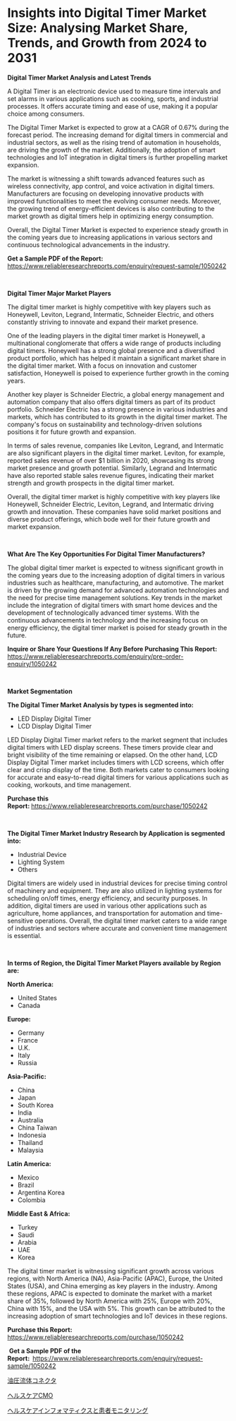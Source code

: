 <p><h1>Insights into Digital Timer Market Size: Analysing Market Share, Trends, and Growth from 2024 to 2031</h1></p><p><strong>Digital Timer Market Analysis and Latest Trends</strong></p>
<p><p>A Digital Timer is an electronic device used to measure time intervals and set alarms in various applications such as cooking, sports, and industrial processes. It offers accurate timing and ease of use, making it a popular choice among consumers.</p><p>The Digital Timer Market is expected to grow at a CAGR of 0.67% during the forecast period. The increasing demand for digital timers in commercial and industrial sectors, as well as the rising trend of automation in households, are driving the growth of the market. Additionally, the adoption of smart technologies and IoT integration in digital timers is further propelling market expansion.</p><p>The market is witnessing a shift towards advanced features such as wireless connectivity, app control, and voice activation in digital timers. Manufacturers are focusing on developing innovative products with improved functionalities to meet the evolving consumer needs. Moreover, the growing trend of energy-efficient devices is also contributing to the market growth as digital timers help in optimizing energy consumption.</p><p>Overall, the Digital Timer Market is expected to experience steady growth in the coming years due to increasing applications in various sectors and continuous technological advancements in the industry.</p></p>
<p><strong>Get a Sample PDF of the Report:&nbsp;</strong> <a href="https://www.reliableresearchreports.com/enquiry/request-sample/1050242">https://www.reliableresearchreports.com/enquiry/request-sample/1050242</a></p>
<p>&nbsp;</p>
<p><strong>Digital Timer Major Market Players</strong></p>
<p><p>The digital timer market is highly competitive with key players such as Honeywell, Leviton, Legrand, Intermatic, Schneider Electric, and others constantly striving to innovate and expand their market presence. </p><p>One of the leading players in the digital timer market is Honeywell, a multinational conglomerate that offers a wide range of products including digital timers. Honeywell has a strong global presence and a diversified product portfolio, which has helped it maintain a significant market share in the digital timer market. With a focus on innovation and customer satisfaction, Honeywell is poised to experience further growth in the coming years.</p><p>Another key player is Schneider Electric, a global energy management and automation company that also offers digital timers as part of its product portfolio. Schneider Electric has a strong presence in various industries and markets, which has contributed to its growth in the digital timer market. The company's focus on sustainability and technology-driven solutions positions it for future growth and expansion.</p><p>In terms of sales revenue, companies like Leviton, Legrand, and Intermatic are also significant players in the digital timer market. Leviton, for example, reported sales revenue of over $1 billion in 2020, showcasing its strong market presence and growth potential. Similarly, Legrand and Intermatic have also reported stable sales revenue figures, indicating their market strength and growth prospects in the digital timer market.</p><p>Overall, the digital timer market is highly competitive with key players like Honeywell, Schneider Electric, Leviton, Legrand, and Intermatic driving growth and innovation. These companies have solid market positions and diverse product offerings, which bode well for their future growth and market expansion.</p></p>
<p>&nbsp;</p>
<p><strong>What Are The Key Opportunities For Digital Timer Manufacturers?</strong></p>
<p><p>The global digital timer market is expected to witness significant growth in the coming years due to the increasing adoption of digital timers in various industries such as healthcare, manufacturing, and automotive. The market is driven by the growing demand for advanced automation technologies and the need for precise time management solutions. Key trends in the market include the integration of digital timers with smart home devices and the development of technologically advanced timer systems. With the continuous advancements in technology and the increasing focus on energy efficiency, the digital timer market is poised for steady growth in the future.</p></p>
<p><strong>Inquire or Share Your Questions If Any Before Purchasing This Report:</strong> <a href="https://www.reliableresearchreports.com/enquiry/pre-order-enquiry/1050242">https://www.reliableresearchreports.com/enquiry/pre-order-enquiry/1050242</a></p>
<p>&nbsp;</p>
<p><strong>Market Segmentation</strong></p>
<p><strong>The Digital Timer Market Analysis by types is segmented into:</strong></p>
<p><ul><li>LED Display Digital Timer</li><li>LCD Display Digital Timer</li></ul></p>
<p><p>LED Display Digital Timer market refers to the market segment that includes digital timers with LED display screens. These timers provide clear and bright visibility of the time remaining or elapsed. On the other hand, LCD Display Digital Timer market includes timers with LCD screens, which offer clear and crisp display of the time. Both markets cater to consumers looking for accurate and easy-to-read digital timers for various applications such as cooking, workouts, and time management.</p></p>
<p><strong>Purchase this Report:&nbsp;</strong><a href="https://www.reliableresearchreports.com/purchase/1050242">https://www.reliableresearchreports.com/purchase/1050242</a></p>
<p>&nbsp;</p>
<p><strong>The Digital Timer Market Industry Research by Application is segmented into:</strong></p>
<p><ul><li>Industrial Device</li><li>Lighting System</li><li>Others</li></ul></p>
<p><p>Digital timers are widely used in industrial devices for precise timing control of machinery and equipment. They are also utilized in lighting systems for scheduling on/off times, energy efficiency, and security purposes. In addition, digital timers are used in various other applications such as agriculture, home appliances, and transportation for automation and time-sensitive operations. Overall, the digital timer market caters to a wide range of industries and sectors where accurate and convenient time management is essential.</p></p>
<p>&nbsp;</p>
<p><strong>In terms of Region, the Digital Timer Market Players available by Region are:</strong></p>
<p>
    <p> <strong> North America: </strong>
        <ul>
            <li>United States</li>
            <li>Canada</li>
        </ul>
        </p> 
    <p> <strong> Europe: </strong>
        <ul>
            <li>Germany</li>
            <li>France</li>
            <li>U.K.</li>
            <li>Italy</li>
            <li>Russia</li>
        </ul>
        </p> 
    <p> <strong> Asia-Pacific: </strong>
        <ul>
            <li>China</li>
            <li>Japan</li>
            <li>South Korea</li>
            <li>India</li>
            <li>Australia</li>
            <li>China Taiwan</li>
            <li>Indonesia</li>
            <li>Thailand</li>
            <li>Malaysia</li>
        </ul>
        </p> 
    <p> <strong> Latin America: </strong>
        <ul>
            <li>Mexico</li>
            <li>Brazil</li>
            <li>Argentina Korea</li>
            <li>Colombia</li>
        </ul>
        </p> 
    <p> <strong> Middle East & Africa: </strong>
        <ul>
            <li>Turkey</li>
            <li>Saudi</li>
            <li>Arabia</li>
            <li>UAE</li>
            <li>Korea</li>
        </ul>
    </p>
    </p>
<p><p>The digital timer market is witnessing significant growth across various regions, with North America (NA), Asia-Pacific (APAC), Europe, the United States (USA), and China emerging as key players in the industry. Among these regions, APAC is expected to dominate the market with a market share of 35%, followed by North America with 25%, Europe with 20%, China with 15%, and the USA with 5%. This growth can be attributed to the increasing adoption of smart technologies and IoT devices in these regions.</p></p>
<p><strong>Purchase this Report: </strong><a href="https://www.reliableresearchreports.com/purchase/1050242">https://www.reliableresearchreports.com/purchase/1050242</a></p>
<p>&nbsp;<strong>Get a Sample PDF of the Report:&nbsp;&nbsp;</strong><a href="https://www.reliableresearchreports.com/enquiry/request-sample/1050242">https://www.reliableresearchreports.com/enquiry/request-sample/1050242</a></p>
<p><strong></strong></p>
<p><p><a href="https://github.com/SarahFahey88/Market-Research-Report-List-1/blob/main/84365648392.md">油圧流体コネクタ</a></p><p><a href="https://github.com/ycmtqqhvk3273/Market-Research-Report-List-1/blob/main/49874288393.md">ヘルスケアCMO</a></p><p><a href="https://github.com/mathieurico66/Market-Research-Report-List-1/blob/main/92070538394.md">ヘルスケアインフォマティクスと患者モニタリング</a></p></p>